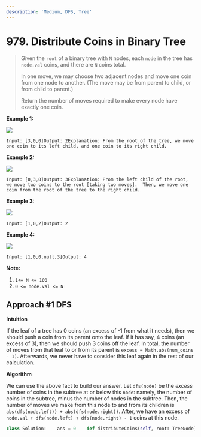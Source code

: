 ```yaml
---
description: 'Medium, DFS, Tree'
---
```


# 979. Distribute Coins in Binary Tree

> Given the `root` of a binary tree with `N` nodes, each `node` in the tree has `node.val` coins, and there are `N` coins total.
>
> In one move, we may choose two adjacent nodes and move one coin from one node to another.  \(The move may be from parent to child, or from child to parent.\)
>
> Return the number of moves required to make every node have exactly one coin.



**Example 1:**

![](https://assets.leetcode.com/uploads/2019/01/18/tree1.png)

```text
Input: [3,0,0]Output: 2Explanation: From the root of the tree, we move one coin to its left child, and one coin to its right child.
```

**Example 2:**

![](https://assets.leetcode.com/uploads/2019/01/18/tree2.png)

```text
Input: [0,3,0]Output: 3Explanation: From the left child of the root, we move two coins to the root [taking two moves].  Then, we move one coin from the root of the tree to the right child.
```

**Example 3:**

![](https://assets.leetcode.com/uploads/2019/01/18/tree3.png)

```text
Input: [1,0,2]Output: 2
```

**Example 4:**

![](https://assets.leetcode.com/uploads/2019/01/18/tree4.png)

```text
Input: [1,0,0,null,3]Output: 4
```

**Note:**

1. `1<= N <= 100`
2. `0 <= node.val <= N`

## Approach \#1 DFS

**Intuition**

If the leaf of a tree has 0 coins \(an excess of -1 from what it needs\), then we should push a coin from its parent onto the leaf. If it has say, 4 coins \(an excess of 3\), then we should push 3 coins off the leaf. In total, the number of moves from that leaf to or from its parent is `excess = Math.abs(num_coins - 1)`. Afterwards, we never have to consider this leaf again in the rest of our calculation.

**Algorithm**

We can use the above fact to build our answer. Let `dfs(node)` be the _excess_ number of coins in the subtree at or below this `node`: namely, the number of coins in the subtree, minus the number of nodes in the subtree. Then, the number of moves we make from this node to and from its children is `abs(dfs(node.left)) + abs(dfs(node.right))`. After, we have an excess of `node.val + dfs(node.left) + dfs(node.right) - 1` coins at this node.

```python
class Solution:    ans = 0    def distributeCoins(self, root: TreeNode) -> int:        self.dfs(root)        return self.ans            def dfs(self, node):        if not node:            return 0        L = self.dfs(node.left)        R = self.dfs(node.right)        self.ans += abs(L) + abs(R)        return node.val + L + R - 1
```

